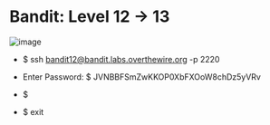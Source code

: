 # Bandit: Level 12 -> 13

![image](https://github.com/zkbyqd/Write-ups/assets/90260119/45676bfa-78bb-42b1-9578-cd771d923e80)

- $ ssh bandit12@bandit.labs.overthewire.org -p 2220
  
- Enter Password: $ JVNBBFSmZwKKOP0XbFXOoW8chDz5yVRv

- $ 

- $ exit
